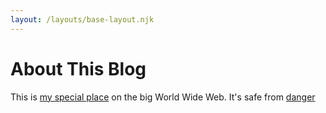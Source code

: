 ```yaml
---
layout: /layouts/base-layout.njk
---
```


# About This Blog

This is <a href="/retro">my special place</a> on the big World Wide Web.
It's safe from <a href="/katie">danger</a>

